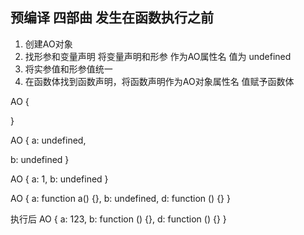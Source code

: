 ## 预编译 四部曲 发生在函数执行之前
1. 创建AO对象
2. 找形参和变量声明 将变量声明和形参 作为AO属性名 值为 undefined
3. 将实参值和形参值统一
4. 在函数体找到函数声明，将函数声明作为AO对象属性名 值赋予函数体

AO {

}

AO {
  a: undefined,
  <!-- a: undefined, 覆盖 -->
  b: undefined
}

AO {
  a: 1,
  b: undefined
}

AO {
  a: function a() {},
  b: undefined,
  d: function () {}
}

执行后
AO {
  a: 123,
  b: function () {},
  d: function () {}
}

